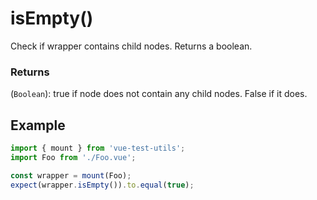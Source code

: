# isEmpty()

Check if wrapper contains child nodes. Returns a boolean.

### Returns

(`Boolean`): true if node does not contain any child nodes. False if it does.

## Example

```js
import { mount } from 'vue-test-utils';
import Foo from './Foo.vue';

const wrapper = mount(Foo);
expect(wrapper.isEmpty()).to.equal(true);
```
